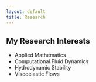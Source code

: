 ```yaml
---
layout: default
title: Research
---
```


## My Research Interests
- Applied Mathematics
- Computational Fluid Dynamics
- Hydrodynamic Stability
- Viscoelastic Flows
